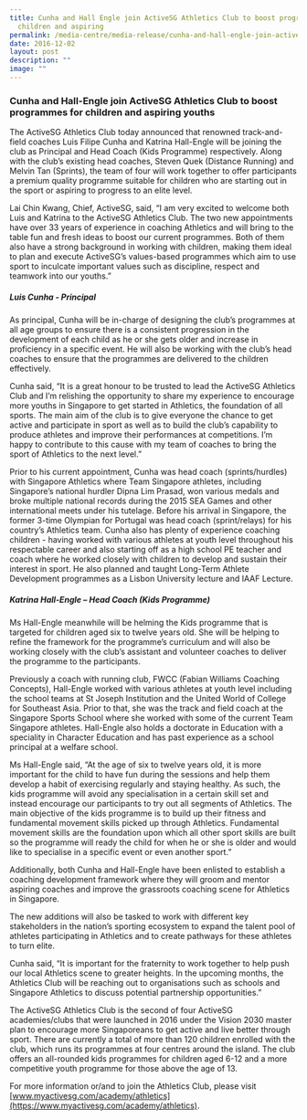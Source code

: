 ```yaml
---
title: Cunha and Hall Engle join ActiveSG Athletics Club to boost programmes for
  children and aspiring
permalink: /media-centre/media-release/cunha-and-hall-engle-join-activesg-athletics-club-to-boost-programmes/
date: 2016-12-02
layout: post
description: ""
image: ""
---
```

### **Cunha and Hall-Engle join ActiveSG Athletics Club to boost programmes for children and aspiring youths**
The ActiveSG Athletics Club today announced that renowned track-and-field coaches Luis Filipe Cunha and Katrina Hall-Engle will be joining the club as Principal and Head Coach (Kids Programme) respectively. Along with the club’s existing head coaches, Steven Quek (Distance Running) and Melvin Tan (Sprints), the team of four will work together to offer participants a premium quality programme suitable for children who are starting out in the sport or aspiring to progress to an elite level.  
  
Lai Chin Kwang, Chief, ActiveSG, said, “I am very excited to welcome both Luis and Katrina to the ActiveSG Athletics Club. The two new appointments have over 33 years of experience in coaching Athletics and will bring to the table fun and fresh ideas to boost our current programmes. Both of them also have a strong background in working with children, making them ideal to plan and execute ActiveSG’s values-based programmes which aim to use sport to inculcate important values such as discipline, respect and teamwork into our youths.”  
  
##### **Luis Cunha - Principal**  

As principal, Cunha will be in-charge of designing the club’s programmes at all age groups to ensure there is a consistent progression in the development of each child as he or she gets older and increase in proficiency in a specific event. He will also be working with the club’s head coaches to ensure that the programmes are delivered to the children effectively.  
  
Cunha said, “It is a great honour to be trusted to lead the ActiveSG Athletics Club and I’m relishing the opportunity to share my experience to encourage more youths in Singapore to get started in Athletics, the foundation of all sports. The main aim of the club is to give everyone the chance to get active and participate in sport as well as to build the club’s capability to produce athletes and improve their performances at competitions. I’m happy to contribute to this cause with my team of coaches to bring the sport of Athletics to the next level.”  
  
Prior to his current appointment, Cunha was head coach (sprints/hurdles) with Singapore Athletics where Team Singapore athletes, including Singapore’s national hurdler Dipna Lim Prasad, won various medals and broke multiple national records during the 2015 SEA Games and other international meets under his tutelage. Before his arrival in Singapore, the former 3-time Olympian for Portugal was head coach (sprint/relays) for his country’s Athletics team. Cunha also has plenty of experience coaching children - having worked with various athletes at youth level throughout his respectable career and also starting off as a high school PE teacher and coach where he worked closely with children to develop and sustain their interest in sport. He also planned and taught Long-Term Athlete Development programmes as a Lisbon University lecture and IAAF Lecture.  
  
##### **Katrina Hall-Engle – Head Coach (Kids Programme)**  

Ms Hall-Engle meanwhile will be helming the Kids programme that is targeted for children aged six to twelve years old. She will be helping to refine the framework for the programme’s curriculum and will also be working closely with the club’s assistant and volunteer coaches to deliver the programme to the participants.  
  
Previously a coach with running club, FWCC (Fabian Williams Coaching Concepts), Hall-Engle worked with various athletes at youth level including the school teams at St Joseph Institution and the United World of College for Southeast Asia. Prior to that, she was the track and field coach at the Singapore Sports School where she worked with some of the current Team Singapore athletes. Hall-Engle also holds a doctorate in Education with a speciality in Character Education and has past experience as a school principal at a welfare school.  
  
Ms Hall-Engle said, “At the age of six to twelve years old, it is more important for the child to have fun during the sessions and help them develop a habit of exercising regularly and staying healthy. As such, the kids programme will avoid any specialisation in a certain skill set and instead encourage our participants to try out all segments of Athletics. The main objective of the kids programme is to build up their fitness and fundamental movement skills picked up through Athletics. Fundamental movement skills are the foundation upon which all other sport skills are built so the programme will ready the child for when he or she is older and would like to specialise in a specific event or even another sport.”  
  
Additionally, both Cunha and Hall-Engle have been enlisted to establish a coaching development framework where they will groom and mentor aspiring coaches and improve the grassroots coaching scene for Athletics in Singapore.  
  
The new additions will also be tasked to work with different key stakeholders in the nation’s sporting ecosystem to expand the talent pool of athletes participating in Athletics and to create pathways for these athletes to turn elite.  
  
Cunha said, “It is important for the fraternity to work together to help push our local Athletics scene to greater heights. In the upcoming months, the Athletics Club will be reaching out to organisations such as schools and Singapore Athletics to discuss potential partnership opportunities.”  
  
The ActiveSG Athletics Club is the second of four ActiveSG academies/clubs that were launched in 2016 under the Vision 2030 master plan to encourage more Singaporeans to get active and live better through sport. There are currently a total of more than 120 children enrolled with the club, which runs its programmes at four centres around the island. The club offers an all-rounded kids programmes for children aged 6-12 and a more competitive youth programme for those above the age of 13.  
  

For more information or/and to join the Athletics Club, please visit [www.myactivesg.com/academy/athletics](https://www.myactivesg.com/academy/athletics).